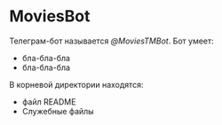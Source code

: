 # MoviesBot

Телеграм-бот называется *@MoviesTMBot*. Бот умеет:
- бла-бла-бла
- бла-бла-бла

В корневой директории находятся:
- файл README
- Служебные файлы
